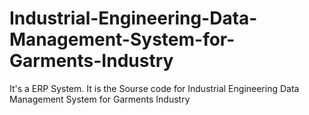 # Industrial-Engineering-Data-Management-System-for-Garments-Industry
It's a ERP System. It is the Sourse code for Industrial Engineering Data Management System for Garments Industry 
